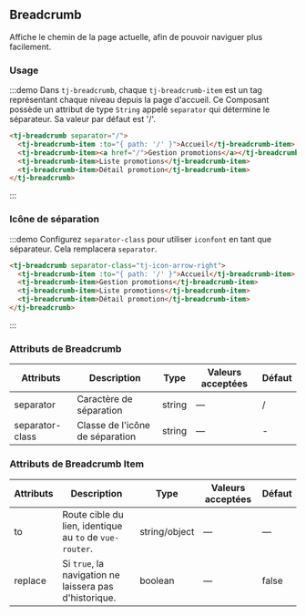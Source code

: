 ## Breadcrumb

Affiche le chemin de la page actuelle, afin de pouvoir naviguer plus facilement.

### Usage

:::demo Dans `tj-breadcrumb`, chaque `tj-breadcrumb-item` est un tag représentant chaque niveau depuis la page d'accueil. Ce Composant possède un attribut de type `String` appelé `separator` qui détermine le séparateur. Sa valeur par défaut est '/'.

```html
<tj-breadcrumb separator="/">
  <tj-breadcrumb-item :to="{ path: '/' }">Accueil</tj-breadcrumb-item>
  <tj-breadcrumb-item><a href="/">Gestion promotions</a></tj-breadcrumb-item>
  <tj-breadcrumb-item>Liste promotions</tj-breadcrumb-item>
  <tj-breadcrumb-item>Détail promotion</tj-breadcrumb-item>
</tj-breadcrumb>
```

:::

### Icône de séparation

:::demo Configurez `separator-class` pour utiliser `iconfont` en tant que séparateur. Cela remplacera `separator`.

```html
<tj-breadcrumb separator-class="tj-icon-arrow-right">
  <tj-breadcrumb-item :to="{ path: '/' }">Accueil</tj-breadcrumb-item>
  <tj-breadcrumb-item>Gestion promotions</tj-breadcrumb-item>
  <tj-breadcrumb-item>Liste promotions</tj-breadcrumb-item>
  <tj-breadcrumb-item>Détail promotion</tj-breadcrumb-item>
</tj-breadcrumb>
```

:::

### Attributs de Breadcrumb

| Attributs       | Description                     | Type   | Valeurs acceptées | Défaut |
| --------------- | ------------------------------- | ------ | ----------------- | ------ |
| separator       | Caractère de séparation         | string | —                 | /      |
| separator-class | Classe de l'icône de séparation | string | —                 | -      |

### Attributs de Breadcrumb Item

| Attributs | Description                                             | Type          | Valeurs acceptées | Défaut |
| --------- | ------------------------------------------------------- | ------------- | ----------------- | ------ |
| to        | Route cible du lien, identique au `to` de `vue-router`. | string/object | —                 | —      |
| replace   | Si `true`, la navigation ne laissera pas d'historique.  | boolean       | —                 | false  |
